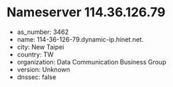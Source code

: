 # Nameserver 114.36.126.79

* as_number: 3462
* name: 114-36-126-79.dynamic-ip.hinet.net.
* city: New Taipei
* country: TW
* organization: Data Communication Business Group
* version: Unknown
* dnssec: false
